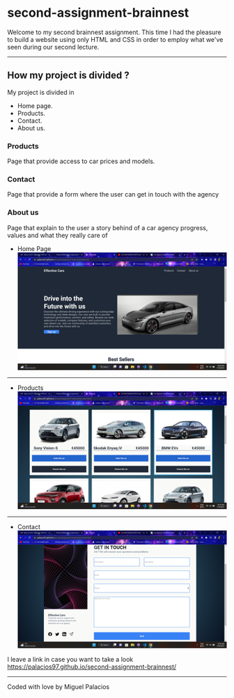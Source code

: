# second-assignment-brainnest

Welcome to my second brainnest assignment.
This time I had the pleasure to build a website using only HTML and CSS in order to employ what we've seen during our second lecture.

---

## How my project is divided ?

My project is divided in

- Home page.
- Products.
- Contact.
- About us.

### Products

Page that provide access to car prices and models.

### Contact

Page that provide a form where the user can get in touch with the agency

### About us

Page that explain to the user a story behind of a car agency progress, values and what they really care of

- Home Page
![Home-Page](/src/home-page.png)

---

- Products
![Products](/src/products.png)

---

- Contact
![Contact](/src/contact.png)


I leave a link in case you want to take a look https://palacios97.github.io/second-assignment-brainnest/

---

Coded with love by Miguel Palacios
